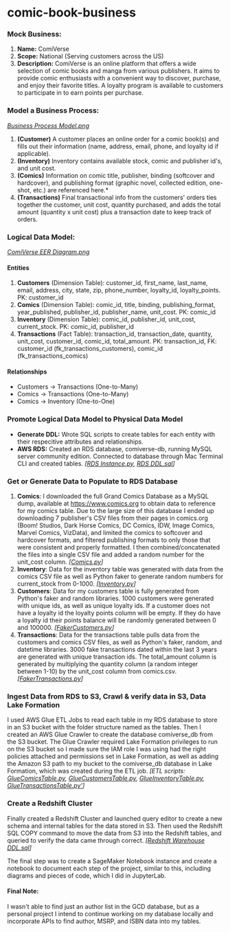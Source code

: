 # comic-book-business

### Mock Business:
1. **Name:** ComiVerse
2. **Scope:** National (Serving customers across the US)
3. **Description:** ComiVerse is an online platform that offers a wide selection of comic books and manga from various publishers. It aims to provide comic enthusiasts with a convenient way to discover, purchase, and enjoy their favorite titles. A loyalty program is available to customers to participate in to earn points per purchase.

### Model a Business Process:
*[Business Process Model.png](https://github.com/ahunter91/comic-book-business/blob/main/Business%20Process%20Model.png)*
1. **(Customer)** A customer places an online order for a comic book(s) and fills out their information (name, address, email, phone, and loyalty id if applicable). 
2. **(Inventory)** Inventory contains available stock, comic and publisher id's, and unit cost.
3. **(Comics)** Information on comic title, publisher, binding (softcover and hardcover), and publishing format (graphic novel, collected edition, one-shot, etc.) are referenced here.*
4. **(Transactions)** Final transactional info from the customers' orders ties together the customer, unit cost, quantity purchased, and adds the total amount (quantity x unit cost) plus a transaction date to keep track of orders.

### Logical Data Model:
*[ComiVerse EER Diagram.png](https://github.com/ahunter91/comic-book-business/blob/main/ComiVerse%20EER%20Diagram.png)*
#### **Entities**
 1. **Customers** (Dimension Table): customer_id, first_name, last_name, email, address, city, state, zip, phone_number, loyalty_id, loyalty_points. PK: customer_id
 2. **Comics** (Dimension Table): comic_id, title, binding, publishing_format, year_published, publisher_id, publisher_name, unit_cost. PK: comic_id
 3. **Inventory** (Dimension Table): comic_id, publisher_id, unit_cost, current_stock. PK: comic_id, publisher_id
 4. **Transactions** (Fact Table): transaction_id, transaction_date, quantity, unit_cost, customer_id, comic_id, total_amount. PK: transaction_id, FK: customer_id (fk_transactions_customers), comic_id (fk_transactions_comics)
#### **Relationships**
* Customers -> Transactions (One-to-Many)
* Comics -> Transactions (One-to-Many)
* Comics -> Inventory (One-to-One)

 ### Promote Logical Data Model to Physical Data Model
 * **Generate DDL:** Wrote SQL scripts to create tables for each entity with their respecitive attributes and relationships.
 * **AWS RDS:** Created an RDS database, comiverse-db, running MySQL server community edition. Connected to database through Mac Terminal CLI and created tables.
*[[RDS Instance.py](https://github.com/ahunter91/comic-book-business/blob/main/RDS%20Instance.py), [RDS DDL.sql](https://github.com/ahunter91/comic-book-business/blob/main/RDS%20DDL.sql)]*

 ### Get or Generate Data to Populate to RDS Database
1. **Comics**: 
 I downloaded the full Grand Comics Database as a MySQL dump, available at https://www.comics.org to obtain data to reference for my comics table. Due to the large size of this database I ended up downloading 7 publisher's CSV files from their pages in comics.org (Boom! Studios, Dark Horse Comics, DC Comics, IDW, Image Comics, Marvel Comics, VizData), and limited the comics to softcover and hardcover formats, and filtered publishing formats to only those that were consistent and properly formatted. I then combined/concatenated the files into a single CSV file and added a random number for the unit_cost column. *[[Comics.py](https://github.com/ahunter91/comic-book-business/blob/main/Comics.py)]*
2. **Inventory**: 
 Data for the inventory table was generated with data from the comics CSV file as well as Python faker to generate random numbers for current_stock from 0-1000. *[[Inventory.py](https://github.com/ahunter91/comic-book-business/blob/main/Inventory.py)]*
3. **Customers**: 
 Data for my customers table is fully generated from Python's faker and random libraries. 1000 customers were generated with unique ids, as well as unique loyalty ids. If a customer does not have a loyalty id the loyalty points column will be empty. If they do have a loyalty id their points balance will be randomly generated between 0 and 100000. *[[FakerCustomers.py](https://github.com/ahunter91/comic-book-business/blob/main/FakerCustomers.py)]*
4. **Transactions**: 
Data for the transactions table pulls data from the customers and comics CSV files, as well as Python's faker, random, and datetime libraries. 3000 fake transactions dated within the last 3 years are generated with unique transaction ids. The total_amount column is generated by multiplying the quantity column (a random integer between 1-10) by the unit_cost column from comics.csv. *[[FakerTransactions.py](https://github.com/ahunter91/comic-book-business/blob/main/FakerTransactions.py)]*

### Ingest Data from RDS to S3, Crawl & verify data in S3, Data Lake Formation
I used AWS Glue ETL Jobs to read each table in my RDS database to store in an S3 bucket with the folder structure named as the tables. Then I created an AWS Glue Crawler to create the database comiverse_db from the S3 bucket. The Glue Crawler required Lake Formation privileges to run on the S3 bucket so I made sure the IAM role I was using had the right policies attached and permissions set in Lake Formation, as well as adding the Amazon S3 path to my bucket to the comiverse_db database in Lake Formation, which was created during the ETL job. *[ETL scripts: [GlueComicsTable.py](https://github.com/ahunter91/comic-book-business/blob/main/GlueComicsTable.py), [GlueCustomersTable.py](https://github.com/ahunter91/comic-book-business/blob/main/GlueCustomersTable.py), [GlueInventoryTable.py](https://github.com/ahunter91/comic-book-business/blob/main/GlueInventoryTable.py), [GlueTransactionsTable.py'](https://github.com/ahunter91/comic-book-business/blob/main/GlueTransactionsTable.py)]*

### Create a Redshift Cluster
Finally created a Redshift Cluster and launched query editor to create a new schema and internal tables for the data stored in S3. Then used the Redshift SQL COPY command to move the data from S3 into the Redshift tables, and queried to verify the data came through correct. *[[Redshift Warehouse DDL.sql](https://github.com/ahunter91/comic-book-business/blob/main/Redshift%20Warehouse%20DDL.sql)]*

The final step was to create a SageMaker Notebook instance and create a notebook to document each step of the project, similar to this, including diagrams and pieces of code, which I did in JupyterLab.


#### Final Note:
I wasn't able to find just an author list in the GCD database, but as a personal project I intend to continue working on my database locally and incorporate APIs to find author, MSRP, and ISBN data into my tables.
